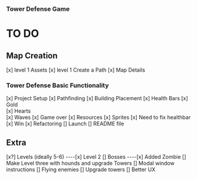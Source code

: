 <!-- @format -->

### Tower Defense Game

# TO DO

## Map Creation

[x] level 1 Assets
[x] level 1 Create a Path
[x] Map Details

### Tower Defense Basic Functionality

[x] Project Setup
[x] Pathfinding
[x] Building Placement
[x] Health Bars
[x] Gold  
[x] Hearts  
[x] Waves
[x] Game over
[x] Resources
[x] Sprites
[x] Need to fix healthbar
[x] Win
[x] Refactoring
[] Launch
[] README file

## Extra

[x?] Levels (ideally 5-6)
----[x] Level 2
[] Bosses
----[x] Added Zombie
[] Make Level three with hounds and upgrade Towers
[] Modal window instructions
[] Flying enemies
[] Upgrade towers
[] Better UX
